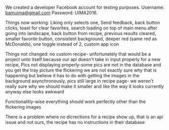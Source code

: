 We created a developer Facebook account for testing purposes. Username: bamuima@gmail.com Password: UIMA2016. 

Things now working: Liking only selects one, Send feedback, back button clicks, toast for clear favorites, search loading on top of main menu after going into landscape, back button from recipe, previous results cleared, smaller favorite button, consistent background, deeper red (same red as McDonalds), one toggle instead of 2, custom app icon

Things not changed: no custom recipe- unfortunately that would be a project unto itself because our api doesn't take in input properly for a new recipe, Pics not displaying properly-some pics are not in the database and you get the tray picture the flickering we are not exactly sure why that is happening but believe it has to do with getting the images in the background asynchronously, pics still large in recipe page- we weren't really sure why we should make it smaller and like the way it looks currently anyway else looks awkward

Functionalitly-wise everything should work perfectly other than the flickering images

There is a problem where no dicrections for a recipe show up, that is an api issue and not ours, the recipe has no instructions in their database
